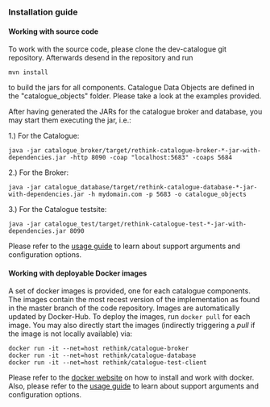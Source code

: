 ### Installation guide

#### Working with source code

To work with the source code, please clone the dev-catalogue git repository.  Afterwards desend in the repository and run

```mvn install```

to build the jars for all components. Catalogue Data Objects are defined in the "catalogue_objects" folder. Please take a look at the examples provided.

After having generated the JARs for the catalogue broker and database, you may start them executing the jar, i.e.:

1.) For the Catalogue:
```
java -jar catalogue_broker/target/rethink-catalogue-broker-*-jar-with-dependencies.jar -http 8090 -coap "localhost:5683" -coaps 5684
```
2.) For the Broker:
```
java -jar catalogue_database/target/rethink-catalogue-database-*-jar-with-dependencies.jar -h mydomain.com -p 5683 -o catalogue_objects
```
3.) For the Catalogue testsite:
```
java -jar catalogue_test/target/rethink-catalogue-test-*-jar-with-dependencies.jar 8090
```

Please refer to the [usage guide](./usage_guide.md) to learn about support arguments and configuration options.


#### Working with deployable Docker images

A set of docker images is provided, one for each catalogue components.  The images contain the most recest version of the implementation as found in the master branch of the code repository.  Images are automatically updated by Docker-Hub.  To deploy the images, run ```docker pull``` for each image.  You may also directly start the images (indirectly triggering a *pull* if the image is not locally available) via:
```
docker run -it --net=host rethink/catalogue-broker
docker run -it --net=host rethink/catalogue-database
docker run -it --net=host rethink/catalogue-test-client
```

Please refer to the [docker website](https://www.docker.com) on how to install and work with docker.  Also, please refer to the [usage guide](./usage_guide.md) to learn about support arguments and configuration options.





